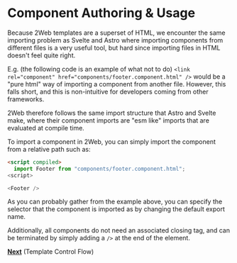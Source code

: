 # Component Authoring & Usage

Because 2Web templates are a superset of HTML, we encounter the same importing
problem as Svelte and Astro where importing components from different files is
a very useful tool, but hard since importing files in HTML doesn't feel quite
right.

E.g. (the following code is an example of what not to do)
`<link rel="component" href="components/footer.component.html" />`
would be a "pure html" way of importing a component from another file.
However, this falls short, and this is non-intuitive for developers coming from
other frameworks.

2Web therefore follows the same import structure that Astro and Svelte make,
where their component imports are "esm like" imports that are evaluated at
compile time.

To import a component in 2Web, you can simply import the component from a
relative path such as:

```html
<script compiled>
  import Footer from "components/footer.component.html";
<script>

<Footer />
```

As you can probably gather from the example above, you can specify the selector
that the component is imported as by changing the default export name.

Additionally, all components do not need an associated closing tag, and can be
terminated by simply adding a `/>` at the end of the element.

[**Next**](./6-control-flow.md) (Template Control Flow)

